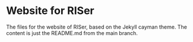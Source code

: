 # Website for RISer

The files for the website of RISer, based on the Jekyll cayman theme. The content is just the README.md from the main branch. 
